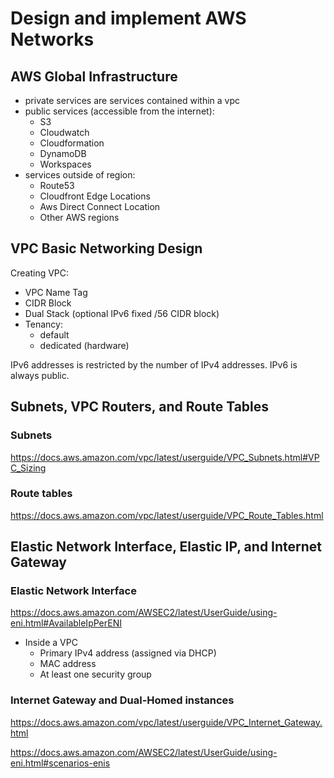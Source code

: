 # Design and implement AWS Networks

## AWS Global Infrastructure

- private services are services contained within a vpc
- public services (accessible from the internet):
    - S3
    - Cloudwatch
    - Cloudformation
    - DynamoDB
    - Workspaces
- services outside of region:
    - Route53
    - Cloudfront Edge Locations
    - Aws Direct Connect Location
    - Other AWS regions
    
## VPC Basic Networking Design

Creating VPC:
- VPC Name Tag
- CIDR Block
- Dual Stack (optional IPv6 fixed /56 CIDR block)
- Tenancy:
    - default
    - dedicated (hardware)
    
IPv6 addresses is restricted by the number of IPv4 addresses. IPv6 is always public.

## Subnets, VPC Routers, and Route Tables

### Subnets

https://docs.aws.amazon.com/vpc/latest/userguide/VPC_Subnets.html#VPC_Sizing

### Route tables 

https://docs.aws.amazon.com/vpc/latest/userguide/VPC_Route_Tables.html

## Elastic Network Interface, Elastic IP, and Internet Gateway

### Elastic Network Interface

https://docs.aws.amazon.com/AWSEC2/latest/UserGuide/using-eni.html#AvailableIpPerENI

- Inside a VPC
    - Primary IPv4 address (assigned via DHCP)
    - MAC address
    - At least one security group

### Internet Gateway and Dual-Homed instances

https://docs.aws.amazon.com/vpc/latest/userguide/VPC_Internet_Gateway.html

https://docs.aws.amazon.com/AWSEC2/latest/UserGuide/using-eni.html#scenarios-enis

